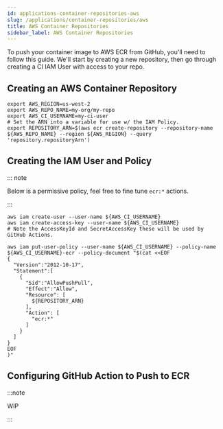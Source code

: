 ```yaml
---
id: applications-container-repositories-aws
slug: /applications/container-repositories/aws
title: AWS Container Repositories
sidebar_label: AWS Container Repositories
---
```


To push your container image to AWS ECR from GitHub, you'll need to follow this guide. We'll start by creating a new repository, then go through creating a CI IAM User with access to your repo.

## Creating an AWS Container Repository

```shell
export AWS_REGION=us-west-2
export AWS_REPO_NAME=my-org/my-repo
export AWS_CI_USERNAME=my-ci-user
# Set the ARN into a variable for use w/ the IAM Policy.
export REPOSITORY_ARN=$(aws ecr create-repository --repository-name ${AWS_REPO_NAME} --region ${AWS_REGION} --query 'repository.repositoryArn')
```

## Creating the IAM User and Policy

::: note

Below is a permissive policy, feel free to fine tune `ecr:*` actions.

:::

```shell
aws iam create-user --user-name ${AWS_CI_USERNAME}
aws iam create-access-key --user-name ${AWS_CI_USERNAME}
# Note the AccessKeyId and SecretAccessKey these will be used by GitHub Actions.

aws iam put-user-policy --user-name ${AWS_CI_USERNAME} --policy-name ${AWS_CI_USERNAME}-ecr --policy-document "$(cat <<EOF
{
  "Version":"2012-10-17",
  "Statement":[
    {
      "Sid":"AllowPushPull",
      "Effect":"Allow",
      "Resource": [
        ${REPOSITORY_ARN}
      ],
      "Action": [
        "ecr:*"
      ]
    }
  ]
}
EOF
)"
```

## Configuring GitHub Action to Push to ECR

:::note

WIP

:::
